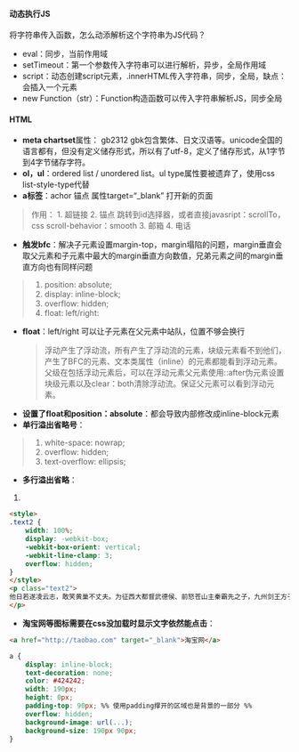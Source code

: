 #### 动态执行JS
将字符串传入函数，怎么动添解析这个字符串为JS代码？
- eval：同步，当前作用域
- setTimeout：第一个参数传入字符串可以进行解析，异步，全局作用域
- script：动态创建script元素，.innerHTML传入字符串，同步，全局，缺点：会插入一个元素
- new Function（str）：Function构造函数可以传入字符串解析JS，同步全局

#### HTML
- **meta chartset**属性： gb2312 gbk包含繁体、日文汉语等。unicode全国的语言都有，但没有定义储存形式，所以有了utf-8，定义了储存形式，从1字节到4字节储存字符。
- **ol，ul**：ordered list / unordered list。ul type属性要被遗弃了，使用css list-style-type代替
- **a标签**：achor 锚点   属性target=“_blank” 打开新的页面
>作用：
	1. 超链接
	2. 锚点 跳转到id选择器，或者直接javasript：scrollTo，css scroll-behavior：smooth
	3. 邮箱
	4. 电话
- **触发bfc**：解决子元素设置margin-top，margin塌陷的问题，margin垂直会取父元素和子元素中最大的margin垂直方向数值，兄弟元素之间的margin垂直方向也有同样问题
> 	1. position: absolute;
> 	2. display: inline-block;
> 	3. overflow: hidden;
> 	4. float: left/right:
- **float**：left/right 可以让子元素在父元素中站队，位置不够会换行
	> 浮动产生了浮动流，所有产生了浮动流的元素，块级元素看不到他们，产生了BFC的元素、文本类属性（inline）的元素都能看到浮动元素。
	> 父级在包括浮动元素后，可以在浮动元素父元素使用::after伪元素设置块级元素以及clear：both清除浮动流。保证父元素可以看到浮动元素。
- **设置了float和position：absolute**：都会导致内部修改成inline-block元素
- **单行溢出省略号**：
> 1. white-space: nowrap;
> 2. overflow: hidden;
> 3. text-overflow: ellipsis;
- **多行溢出省略**：
1. 
```html
<style> 
.text2 { 
	width: 100%;
	display: -webkit-box; 
	-webkit-box-orient: vertical;
	-webkit-line-clamp: 3;
	overflow: hidden; 
} 
</style>
<p class="text2">
他日若遂凌云志，敢笑黄巢不丈夫。为征西大都督武德侯、前怒苍山主秦霸先之子，九州剑王方子敬之徒，柳昂天手下头牌猛将，与杨肃观并称“文杨武秦” 
</p>
```
- **淘宝网等图标需要在css没加载时显示文字依然能点击**：
```html
<a href="http://taobao.com" target="_blank">淘宝网</a>
```
```css
a {
	display: inline-block;
	text-decoration: none;
	color: #424242;
	width: 190px;
	height: 0px;
	padding-top: 90px; %% 使用padding撑开的区域也是背景的一部分 %%
	overflow: hidden;
	background-image: url(...);
	background-size: 190px 90px;
}
```